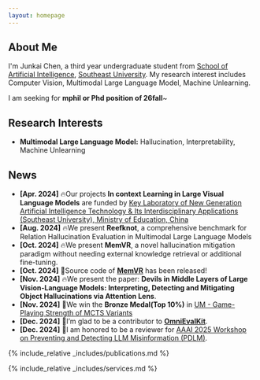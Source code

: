 ```yaml
---
layout: homepage
---
```


## About Me

I'm Junkai Chen, a third year undergraduate student from [School of Artificial Intelligence](https://ai.seu.edu.cn), [Southeast University](https://www.seu.edu.cn). My research interest includes Computer Vision, Multimodal Large Language Model, Machine Unlearning.

I am seeking for **mphil or Phd position of 26fall**~

## Research Interests

- **Multimodal Large Language Model:** Hallucination, Interpretability, Machine Unlearning

## News
   
- **[Apr. 2024]** 🔥Our projects **In context Learning in Large Visual Language Models** are funded by [Key Laboratory of New Generation Artificial Intelligence Technology & Its Interdisciplinary Applications (Southeast University), Ministry of Education, China](https://aiia.seu.edu.cn/main.htm)
- **[Aug. 2024]** 🔥We present **Reefknot**, a comprehensive benchmark for Relation Hallucination Evaluation in Multimodal Large Language Models
- **[Oct. 2024]** 🔥We present **MemVR**, a novel hallucination mitigation paradigm without needing external knowledge retrieval or additional fine-tuning. 
- **[Oct. 2024]** 🚀Source code of [**MemVR**](https://github.com/1zhou-Wang/MemVR) has been released!
- **[Nov. 2024]** 🔥We present the paper: **Devils in Middle Layers of Large Vision-Language Models: Interpreting, Detecting and Mitigating Object Hallucinations via Attention Lens**.
- **[Nov. 2024]** 🥉We win the **Bronze Medal(Top 10%)** in [UM - Game-Playing Strength of MCTS Variants](https://www.kaggle.com/competitions/um-game-playing-strength-of-mcts-variants/overview)
- **[Dec. 2024]** 🌟I’m glad to be a contributor to [**OmniEvalKit**](https://github.com/Now-Join-Us/OmniEvalKit).
- **[Dec. 2024]** 🎉I am honored to be a reviewer for [AAAI 2025 Workshop on Preventing and Detecting LLM Misinformation (PDLM)](https://aaai2025-llm-misinformation.github.io).

{% include_relative _includes/publications.md %}

{% include_relative _includes/services.md %}
